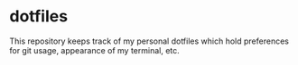 # dotfiles

This repository keeps track of my personal dotfiles which hold preferences for git usage, appearance of my terminal, etc.
